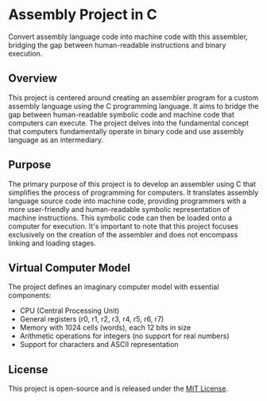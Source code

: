 # Assembly Project in C
Convert assembly language code into machine code with this assembler, bridging the gap between human-readable instructions and binary execution.

## Overview

This project is centered around creating an assembler program for a custom assembly language using the C programming language. It aims to bridge the gap between human-readable symbolic code and machine code that computers can execute. The project delves into the fundamental concept that computers fundamentally operate in binary code and use assembly language as an intermediary.

## Purpose

The primary purpose of this project is to develop an assembler using C that simplifies the process of programming for computers. It translates assembly language source code into machine code, providing programmers with a more user-friendly and human-readable symbolic representation of machine instructions. This symbolic code can then be loaded onto a computer for execution. It's important to note that this project focuses exclusively on the creation of the assembler and does not encompass linking and loading stages.

## Virtual Computer Model

The project defines an imaginary computer model with essential components:

- CPU (Central Processing Unit)
- General registers (r0, r1, r2, r3, r4, r5, r6, r7)
- Memory with 1024 cells (words), each 12 bits in size
- Arithmetic operations for integers (no support for real numbers)
- Support for characters and ASCII representation

## License

This project is open-source and is released under the [MIT License](LICENSE).
